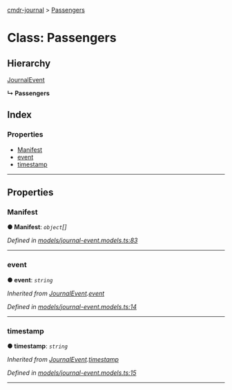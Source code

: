 [cmdr-journal](../README.md) > [Passengers](../classes/passengers.md)



# Class: Passengers

## Hierarchy


 [JournalEvent](journalevent.md)

**↳ Passengers**







## Index

### Properties

* [Manifest](passengers.md#manifest)
* [event](passengers.md#event)
* [timestamp](passengers.md#timestamp)



---
## Properties
<a id="manifest"></a>

###  Manifest

**●  Manifest**:  *`object`[]* 

*Defined in [models/journal-event.models.ts:83](https://github.com/chrisbruford/cmdr-journal/blob/0588b1f/src/models/journal-event.models.ts#L83)*





___

<a id="event"></a>

###  event

**●  event**:  *`string`* 

*Inherited from [JournalEvent](journalevent.md).[event](journalevent.md#event)*

*Defined in [models/journal-event.models.ts:14](https://github.com/chrisbruford/cmdr-journal/blob/0588b1f/src/models/journal-event.models.ts#L14)*





___

<a id="timestamp"></a>

###  timestamp

**●  timestamp**:  *`string`* 

*Inherited from [JournalEvent](journalevent.md).[timestamp](journalevent.md#timestamp)*

*Defined in [models/journal-event.models.ts:15](https://github.com/chrisbruford/cmdr-journal/blob/0588b1f/src/models/journal-event.models.ts#L15)*





___


